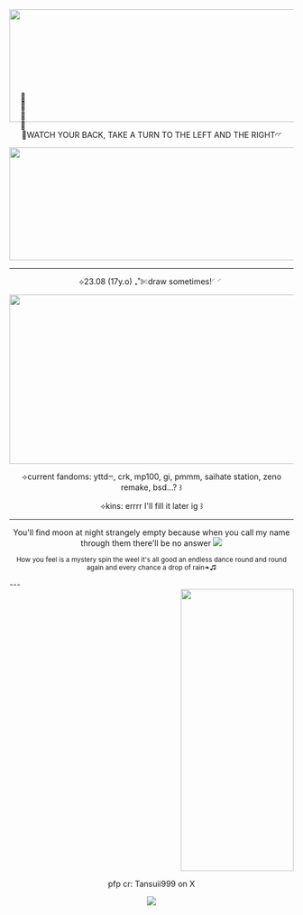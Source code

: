 <div align="center">
<img src="https://media.tenor.com/mRnyHAbfnxQAAAAi/rain-divider.gif" width="600" height="200"/>
 </div>


<p align="center">⟢ׂׂׂׂWATCH YOUR BACK, TAKE A TURN TO THE LEFT AND THE RIGHT◜◜
<div align="center">
<img src="https://media1.tenor.com/m/KFZBw-pvyLUAAAAC/divider.gif" width="600" height="200"/>
 </div>

---
<p align="center">⟡23.08 (17y.o) ₊˚✄draw sometimes!◜◜</p>

<div align="center">
<img src="https://media.tenor.com/rUN-1V8PeMYAAAAi/divider.gif" width="700" height="300"/>
 </div>

<p align="center">⟢current fandoms: yttdෆ, crk, mp100, gi, pmmm, saihate station, zeno remake, bsd...? ꒱</p>
<p align="center">⟢kins: errrr I'll fill it later ig ꒱</p>

---

<p align="center">You'll find moon at night strangely empty because when you call my name through them there'll be no answer
<picture>
 <source media="(prefers-color-scheme: dark)" srcset="https://i.postimg.cc/9MTC4z0h/IMG-7119.png">
 <source media="(prefers-color-scheme: light)" srcset="https://i.postimg.cc/9MTC4z0h/IMG-7119.png">
 <img alt=" " src="https://i.postimg.cc/9MTC4z0h/IMG-7119.png">
</picture>
<p align="center">
<sup>How you feel is a mystery spin the weel it's all good an endless dance round and round again and every chance a drop of rain❧♫</sup>
</p>
---
<div align="right">
<img src="https://media.tenor.com/UnfqTFrEBq8AAAAi/soushin-midori.gif" width="200" height="500"/>
 </div>

<p align="center">pfp cr: Tansuii999 on X</p>
<div align="center">
<img src="https://media.tenor.com/hf6Y0QFVrsEAAAAi/blood-drip-blood.gif" 
 </div>
